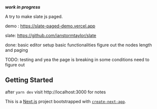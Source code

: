**_work in progress_**

A try to make slate js paged.

demo : https://slate-paged-demo.vercel.app



slate:
https://github.com/ianstormtaylor/slate


done:
basic editor setup
basic functionalities
figure out the nodes length and paging

TODO:
testing and yea the page is breaking in some conditions need to figure out

## Getting Started
after `yarn dev` visit http://localhost:3000 for notes

This is a [Next.js](https://nextjs.org/) project bootstrapped with [`create-next-app`](https://github.com/vercel/next.js/tree/canary/packages/create-next-app).




